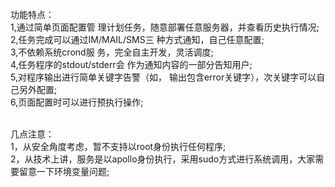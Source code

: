 功能特点：<br>
1,通过简单页面配置管 理计划任务，随意部署任意服务器，并查看历史执行情况;<br>
2,任务完成可以通过IM/MAIL/SMS三 种方式通知，自己任意配置;<br>
3,不依赖系统crond服 务，完全自主开发，灵活调度;<br>
4,任务程序的stdout/stderr会 作为通知内容的一部分告知用户;<br>
5,对程序输出进行简单关键字告警（如， 输出包含error关键字），次关键字可以自己另外配置;<br>
6,页面配置时可以进行预执行操作;<br><br>

几点注意：<br>
1，从安全角度考虑，暂不支持以root身份执行任何程序;<br>
2，从技术上讲，服务是以apollo身份执行，采用sudo方式进行系统调用，大家需要留意一下环境变量问题;<br>
